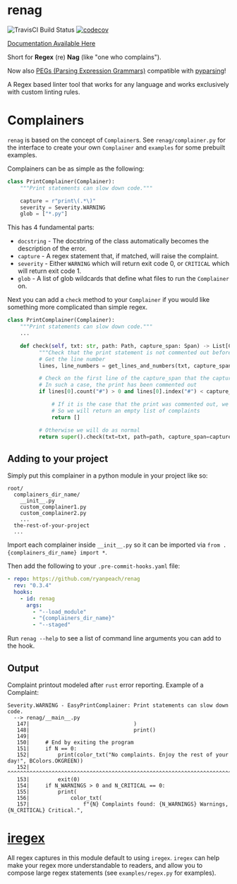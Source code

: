 # renag

![TravisCI Build Status](https://travis-ci.com/ryanpeach/renag.svg?branch=master)
[![codecov](https://codecov.io/gh/ryanpeach/py_idiomatic_regex/branch/master/graph/badge.svg)](https://codecov.io/gh/ryanpeach/renag)

[Documentation Available Here](https://ryanpeach.github.io/renag)

Short for **Regex** (re) **Nag** (like "one who complains").

Now also [PEGs (Parsing Expression Grammars)](https://en.wikipedia.org/wiki/Parsing_expression_grammar) compatible with [pyparsing](https://pypi.org/project/pyparsing/)!

A Regex based linter tool that works for any language and works exclusively with custom linting rules.

# Complainers

`renag` is based on the concept of `Complainer`s. See `renag/complainer.py` for the interface to create your own `Complainer` and `examples` for some prebuilt examples.

Complainers can be as simple as the following:

```python
class PrintComplainer(Complainer):
    """Print statements can slow down code."""

    capture = r"print\(.*\)"
    severity = Severity.WARNING
    glob = ["*.py"]
```

This has 4 fundamental parts:

* `docstring` - The docstring of the class automatically becomes the description of the error.
* `capture` - A regex statement that, if matched, will raise the complaint.
* `severity` - Either `WARNING` which will return exit code 0, or `CRITICAL` which will return exit code 1.
* `glob` - A list of glob wildcards that define what files to run the `Complainer` on.

Next you can add a `check` method to your `Complainer` if you would like something more complicated than simple regex.

```python
class PrintComplainer(Complainer):
    """Print statements can slow down code."""
    ...

    def check(self, txt: str, path: Path, capture_span: Span) -> List[Complaint]:
          """Check that the print statement is not commented out before complaining."""
          # Get the line number
          lines, line_numbers = get_lines_and_numbers(txt, capture_span)

          # Check on the first line of the capture_span that the capture is not preceded by a '#'
          # In such a case, the print has been commented out
          if lines[0].count("#") > 0 and lines[0].index("#") < capture_span[0]:

              # If it is the case that the print was commented out, we do not need to complain
              # So we will return an empty list of complaints
              return []

          # Otherwise we will do as normal
          return super().check(txt=txt, path=path, capture_span=capture_span)
```

## Adding to your project

Simply put this complainer in a python module in your project like so:

```
root/
  complainers_dir_name/
    __init__.py
    custom_complainer1.py
    custom_complainer2.py
    ...
  the-rest-of-your-project
  ...
```

Import each complainer inside `__init__.py` so it can be imported via `from .{complainers_dir_name} import *`.

Then add the following to your `.pre-commit-hooks.yaml` file:

```yaml
- repo: https://github.com/ryanpeach/renag
  rev: "0.3.4"
  hooks:
    - id: renag
      args:
        - "--load_module"
        - "{complainers_dir_name}"
        - "--staged"
```

Run `renag --help` to see a list of command line arguments you can add to the hook.

## Output

Complaint printout modeled after `rust` error reporting. Example of a Complaint:

```
Severity.WARNING - EasyPrintComplainer: Print statements can slow down code.
  --> renag/__main__.py
   147|                                 )
   148|                                 print()
   149|
   150|     # End by exiting the program
   151|     if N == 0:
   152|         print(color_txt("No complaints. Enjoy the rest of your day!", BColors.OKGREEN))
   152|         ^^^^^^^^^^^^^^^^^^^^^^^^^^^^^^^^^^^^^^^^^^^^^^^^^^^^^^^^^^^^^^^^^^^^^^^^^^^^^^^
   153|         exit(0)
   154|     if N_WARNINGS > 0 and N_CRITICAL == 0:
   155|         print(
   156|             color_txt(
   157|                 f"{N} Complaints found: {N_WARNINGS} Warnings, {N_CRITICAL} Critical.",
```

# [iregex](https://github.com/ryanpeach/iregex)

All regex captures in this module default to using `iregex`.
`iregex` can help make your regex more understandable to readers, and allow you to compose large regex statements (see `examples/regex.py` for examples).
